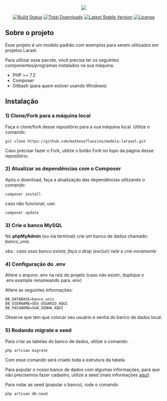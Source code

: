 <p align="center"><img src="https://laravel.com/assets/img/components/logo-laravel.svg"></p>

<p align="center">
<a href="https://travis-ci.org/laravel/framework"><img src="https://travis-ci.org/laravel/framework.svg" alt="Build Status"></a>
<a href="https://packagist.org/packages/laravel/framework"><img src="https://poser.pugx.org/laravel/framework/d/total.svg" alt="Total Downloads"></a>
<a href="https://packagist.org/packages/laravel/framework"><img src="https://poser.pugx.org/laravel/framework/v/stable.svg" alt="Latest Stable Version"></a>
<a href="https://packagist.org/packages/laravel/framework"><img src="https://poser.pugx.org/laravel/framework/license.svg" alt="License"></a>
</p>

## Sobre o projeto

Esse projeto é um modelo padrão com exemplos para serem utilizados em projetos Larael.

Para utilizar esse pacote, você precisa ter os seguintes componentes/programas instalados na sua máquina:

- PHP >= 7.2
- Composer
- Gitbash (para quem estiver usando Windows)


## Instalação
### 1) Clone/Fork para a máquina local

Faça o clone/fork desse repositório para a sua máquina local. Utilize o comando:
 
 ```git clone https://github.com/matheusflauzino/modelo-laravel.git```
 
 Caso precisar fazer o Fork, utilize o botão *Fork* no topo da página desse repositório.
 
 ### 2) Atualizar as dependências com o Composer
 
 Após o download, faça a atualização das dependências utilizando o comando:
 
 ```composer install```
 
 caso não funcionar, use:
 
 ```composer update```
 
 ### 3) Crie o banco MySQL
 
 No **phpMyAdmin** (ou via terminal) crie um banco de dados chamado: *banco_unis*. 
 
 
 _obs.: caso esse banco exista, faça o drop (excluir) nele e crie novamente_
 
 
 ### 4) Configuração do .env
 
 Altere o arquivo .env na raiz do projeto (caso não existir, duplique o .env.example renomeando para .env)
 
 Altere as seguintes informações:
 ```
 DB_DATABASE=banco_unis
 DB_USERNAME=SEU_USUARIO_AQUI
 DB_PASSWORD=SUA_SENHA_AQUI
 ```
 
 Observe que tem que colocar seu usuário e senha do banco de dados local.
 
 ### 5) Rodando migrate e seed
 
 Para criar as tabelas do banco de dados, utilize o comando:
 
 ```php artisan migrate```
 
 Com esse comando será criado toda a estrutura da tabela.
 
 Para popular o nosso banco de dados com algumas informações, para que não precisemos fazer cadastro, utilize a seed (mais informações [aqui](https://laravel.com/docs/5.7/seeding))
 
 Para rodar as seed (popular o banco), rode o comando
 
 ```php artisan db:seed```

 
 
 